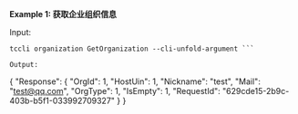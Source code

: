 **Example 1: 获取企业组织信息**



Input: 

```
tccli organization GetOrganization --cli-unfold-argument ```

Output: 
```
{
    "Response": {
        "OrgId": 1,
        "HostUin": 1,
        "Nickname": "test",
        "Mail": "test@qq.com",
        "OrgType": 1,
        "IsEmpty": 1,
        "RequestId": "629cde15-2b9c-403b-b5f1-033992709327"
    }
}
```

